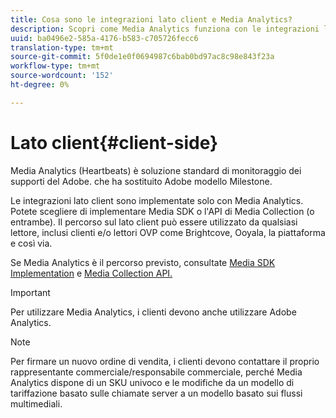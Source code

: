 ```yaml
---
title: Cosa sono le integrazioni lato client e Media Analytics?
description: Scopri come Media Analytics funziona con le integrazioni lato client e con Media SDK e/o con Media Collection API.
uuid: ba0496e2-585a-4176-b583-c705726fecc6
translation-type: tm+mt
source-git-commit: 5f0de1e0f0694987c6bab0bd97ac8c98e843f23a
workflow-type: tm+mt
source-wordcount: '152'
ht-degree: 0%

---
```



# Lato client{#client-side}

Media Analytics (Heartbeats) è  soluzione standard di monitoraggio dei supporti del Adobe. che ha sostituito  Adobe  modello Milestone.

Le integrazioni lato client sono implementate solo con Media Analytics. Potete scegliere di implementare Media SDK o l&#39;API di Media Collection (o entrambe). Il percorso sul lato client può essere utilizzato da qualsiasi lettore, inclusi clienti e/o lettori OVP come Brightcove, Ooyala, la piattaforma e così via.

Se Media Analytics è il percorso previsto, consultate [Media SDK Implementation](/help/sdk-implement/setup/setup-overview.md) e [Media Collection API.](/help/media-collection-api/mc-api-overview.md)

>[!IMPORTANT]
>
>Per utilizzare Media Analytics, i clienti devono anche utilizzare  Adobe Analytics.

>[!NOTE]
>
>Per firmare un nuovo ordine di vendita, i clienti devono contattare il proprio rappresentante commerciale/responsabile commerciale, perché Media Analytics dispone di un SKU univoco e le modifiche da un modello di tariffazione basato sulle chiamate server a un modello basato sui flussi multimediali.
